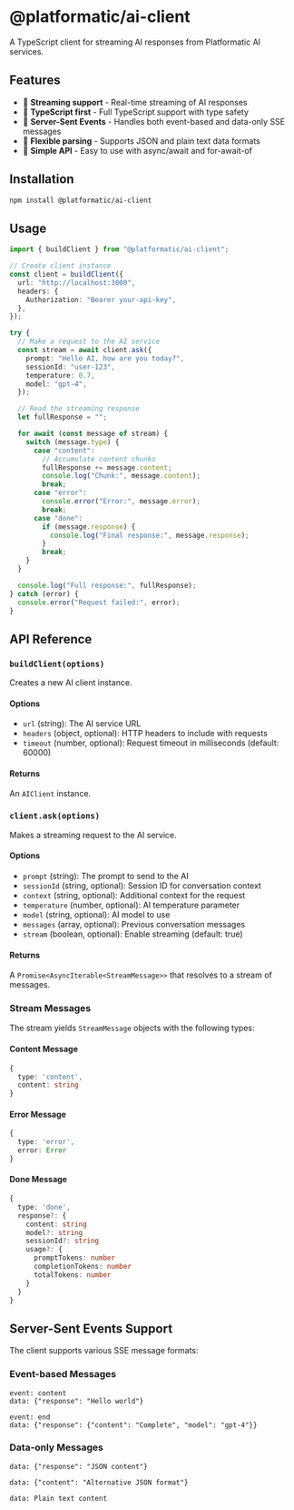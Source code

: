 # @platformatic/ai-client

A TypeScript client for streaming AI responses from Platformatic AI services.

## Features

- 🚀 **Streaming support** - Real-time streaming of AI responses
- 🔧 **TypeScript first** - Full TypeScript support with type safety
- 📡 **Server-Sent Events** - Handles both event-based and data-only SSE messages
- 📄 **Flexible parsing** - Supports JSON and plain text data formats
- 🎯 **Simple API** - Easy to use with async/await and for-await-of

## Installation

```bash
npm install @platformatic/ai-client
```

## Usage

```typescript
import { buildClient } from "@platformatic/ai-client";

// Create client instance
const client = buildClient({
  url: "http://localhost:3000",
  headers: {
    Authorization: "Bearer your-api-key",
  },
});

try {
  // Make a request to the AI service
  const stream = await client.ask({
    prompt: "Hello AI, how are you today?",
    sessionId: "user-123",
    temperature: 0.7,
    model: "gpt-4",
  });

  // Read the streaming response
  let fullResponse = "";

  for await (const message of stream) {
    switch (message.type) {
      case "content":
        // Accumulate content chunks
        fullResponse += message.content;
        console.log("Chunk:", message.content);
        break;
      case "error":
        console.error("Error:", message.error);
        break;
      case "done":
        if (message.response) {
          console.log("Final response:", message.response);
        }
        break;
    }
  }

  console.log("Full response:", fullResponse);
} catch (error) {
  console.error("Request failed:", error);
}
```

## API Reference

### `buildClient(options)`

Creates a new AI client instance.

#### Options

- `url` (string): The AI service URL
- `headers` (object, optional): HTTP headers to include with requests
- `timeout` (number, optional): Request timeout in milliseconds (default: 60000)

#### Returns

An `AIClient` instance.

### `client.ask(options)`

Makes a streaming request to the AI service.

#### Options

- `prompt` (string): The prompt to send to the AI
- `sessionId` (string, optional): Session ID for conversation context
- `context` (string, optional): Additional context for the request
- `temperature` (number, optional): AI temperature parameter
- `model` (string, optional): AI model to use
- `messages` (array, optional): Previous conversation messages
- `stream` (boolean, optional): Enable streaming (default: true)

#### Returns

A `Promise<AsyncIterable<StreamMessage>>` that resolves to a stream of messages.

### Stream Messages

The stream yields `StreamMessage` objects with the following types:

#### Content Message

```typescript
{
  type: 'content',
  content: string
}
```

#### Error Message

```typescript
{
  type: 'error',
  error: Error
}
```

#### Done Message

```typescript
{
  type: 'done',
  response?: {
    content: string
    model?: string
    sessionId?: string
    usage?: {
      promptTokens: number
      completionTokens: number
      totalTokens: number
    }
  }
}
```

## Server-Sent Events Support

The client supports various SSE message formats:

### Event-based Messages

```
event: content
data: {"response": "Hello world"}

event: end
data: {"response": {"content": "Complete", "model": "gpt-4"}}
```

### Data-only Messages

```
data: {"response": "JSON content"}

data: {"content": "Alternative JSON format"}

data: Plain text content
```
